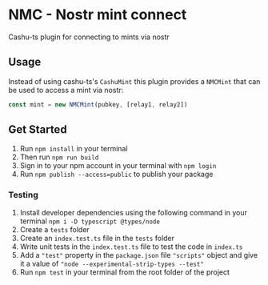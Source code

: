 # NMC - Nostr mint connect

Cashu-ts plugin for connecting to mints via nostr

## Usage

Instead of using cashu-ts's `CashuMint` this plugin provides a `NMCMint` that can be used to access a mint via nostr:

```typescript
const mint = new NMCMint(pubkey, [relay1, relay2])
```


## Get Started

1. Run `npm install` in your terminal
1. Then run `npm run build`
1. Sign in to your npm account in your terminal with `npm login`
1. Run `npm publish --access=public` to publish your package

### Testing

1. Install developer dependencies using the following command in your terminal `npm i -D typescript @types/node`
1. Create a `tests` folder
1. Create an `index.test.ts` file in the `tests` folder
1. Write unit tests in the `index.test.ts` file to test the code in `index.ts`
1. Add a `"test"` property in the `package.json` file `"scripts"` object and give it a value of `"node --experimental-strip-types --test"`
1. Run `npm test` in your terminal from the root folder of the project
